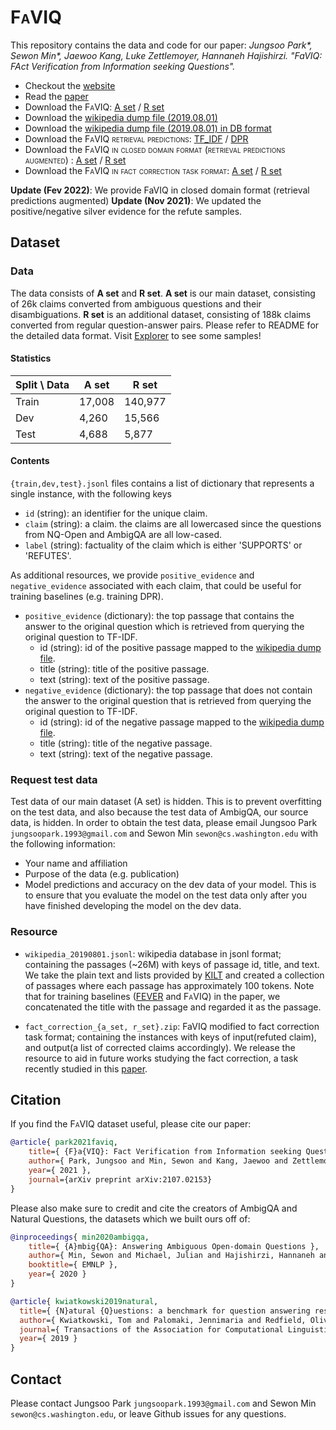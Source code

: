 # <span style="font-variant:small-caps;">FaVIQ</span> 
  
This repository contains the data and code for our paper:
*Jungsoo Park\*, Sewon Min\*, Jaewoo Kang, Luke Zettlemoyer, Hannaneh Hajishirzi. "FaVIQ: FAct Verification from Information seeking Questions".*


* Checkout the [website](https://faviq.github.io)
* Read the [paper](https://arxiv.org/pdf/2107.02153.pdf)
* Download the <span style="font-variant:small-caps;">FaVIQ</span>: [A set](https://nlp.cs.washington.edu/ambigqa/data/faviq_a_set_v1.2.zip) / [R set](https://nlp.cs.washington.edu/ambigqa/data/faviq_r_set_v1.2.zip)
* Download the [wikipedia dump file (2019.08.01)](https://nlp.cs.washington.edu/ambigqa/data/wikipedia_20190801.jsonl)
* Download the [wikipedia dump file (2019.08.01) in DB format](https://drive.google.com/file/d/1g0NA9_j1iDC8_E1zbW9IanzZaC9K1DAc/view?usp=sharing)
* Download the <span style="font-variant:small-caps;">FaVIQ retrieval predictions</span>: [TF_IDF](https://drive.google.com/file/d/1tZrj0y-0FS6T7o4oLfBk8K-Bt_ZUvzTz/view?usp=sharing) / [DPR](https://drive.google.com/file/d/1_h3OpuqvUVEuadH2F0my7W6nJfjXK4vy/view?usp=sharing)
* Download the <span style="font-variant:small-caps;">FaVIQ in closed domain format (retrieval predictions augmented) </span>: [A set](https://drive.google.com/file/d/1_Zg5vw8jcfLHhoLuI6q_j9JLXl_5k4oD/view?usp=sharing) / [R set](https://drive.google.com/file/d/1ca0pokFxcUwS1VcYteveFRthL6kfpLDM/view?usp=sharing)
* Download the <span style="font-variant:small-caps;">FaVIQ in fact correction task format</span>: [A set](https://nlp.cs.washington.edu/ambigqa/data/fact_correction_a_set.zip) / [R set](https://nlp.cs.washington.edu/ambigqa/data/fact_correction_r_set.zip)

**Update (Fev 2022)**: We provide FaVIQ in closed domain format (retrieval predictions augmented)
**Update (Nov 2021)**: We updated the positive/negative silver evidence for the refute samples. 

## Dataset

### Data

The data consists of **A set** and **R set**.
**A set** is our main dataset, consisting of 26k claims converted from ambiguous questions and their disambiguations.
**R set** is an additional dataset, consisting of 188k claims converted from regular question-answer pairs. Please refer to README for the detailed data format. Visit [Explorer](https://faviq.github.io/explorer.html) to see some samples!


#### Statistics

| Split \ Data  | A set       | R set      |
| ----------- | ----------- | ----------- |
| Train       | 17,008      |140,977      |
| Dev         |  4,260      | 15,566      |
| Test        |  4,688      | 5,877       |

#### Contents

`{train,dev,test}.jsonl` files contains a list of dictionary that represents a single instance, with the following keys

- `id` (string): an identifier for the unique claim.
- `claim` (string): a claim. the claims are all lowercased since the questions from NQ-Open and AmbigQA are all low-cased.
- `label` (string): factuality of the claim which is either 'SUPPORTS' or 'REFUTES'.

As additional resources, we provide `positive_evidence` and `negative_evidence` associated with each claim, that could be useful for training baselines (e.g. training DPR).
- `positive_evidence` (dictionary): the top passage that contains the answer to the original question which is retrieved from querying the original question to TF-IDF.
   - id (string): id of the positive passage mapped to the [wikipedia dump file](#Resource).
   - title (string): title of the positive passage.
   - text (string): text of the positive passage.
- `negative_evidence` (dictionary): the top passage that does not contain the answer to the original question that is retrieved from querying the original question to TF-IDF.
   - id (string): id of the negative passage mapped to the [wikipedia dump file](#Resource).
   - title (string): title of the negative passage.
   - text (string): text of the negative passage.

### Request test data

Test data of our main dataset (A set) is hidden. This is to prevent overfitting on the test data, and also because the test data of AmbigQA, our source data, is hidden.
In order to obtain the test data, please email Jungsoo Park `jungsoopark.1993@gmail.com` and Sewon Min `sewon@cs.washington.edu` with the following information:

* Your name and affiliation
* Purpose of the data (e.g. publication)
* Model predictions and accuracy on the dev data of your model. This is to ensure that you evaluate the model on the test data only after you have finished developing the model on the dev data.

### Resource

- `wikipedia_20190801.jsonl`: wikipedia database in jsonl format; containing the passages (~26M) with keys of passage id, title, and text. We take the plain text and lists provided by [KILT](https://ai.facebook.com/tools/kilt/) and created a collection of passages where each passage has approximately 100 tokens. Note that for training baselines ([FEVER](https://fever.ai/) and <span style="font-variant:small-caps;">FaVIQ</span>) in the paper, we concatenated the title with the passage and regarded it as the passage.

- `fact_correction_{a_set, r_set}.zip`: FaVIQ modified to fact correction task format; containing the instances with keys of input(refuted claim), and output(a list of corrected claims accordingly). We release the resource to aid in future works studying the fact correction, a task recently studied in this [paper](https://arxiv.org/pdf/2012.15788.pdf).
## Citation

If you find the <span style="font-variant:small-caps;">FaVIQ</span> dataset useful, please cite our paper:

```bibtex
@article{ park2021faviq,
    title={ {F}a{VIQ}: Fact Verification from Information seeking Questions },
    author={ Park, Jungsoo and Min, Sewon and Kang, Jaewoo and Zettlemoyer, Luke and Hajishirzi, Hannaneh },
    year={ 2021 },
    journal={arXiv preprint arXiv:2107.02153}
}
```
Please also make sure to credit and cite the creators of AmbigQA and Natural Questions,
the datasets which we built ours off of:

```bibtex
@inproceedings{ min2020ambigqa,
    title={ {A}mbig{QA}: Answering Ambiguous Open-domain Questions },
    author={ Min, Sewon and Michael, Julian and Hajishirzi, Hannaneh and Zettlemoyer, Luke },
    booktitle={ EMNLP },
    year={ 2020 }
}
```

```bibtex
@article{ kwiatkowski2019natural,
  title={ {N}atural {Q}uestions: a benchmark for question answering research },
  author={ Kwiatkowski, Tom and Palomaki, Jennimaria and Redfield, Olivia and Collins, Michael and Parikh, Ankur and Alberti, Chris and Epstein, Danielle and Polosukhin, Illia and Devlin, Jacob and Lee, Kenton and others },
  journal={ Transactions of the Association for Computational Linguistics },
  year={ 2019 }
}
```

## Contact

Please contact Jungsoo Park `jungsoopark.1993@gmail.com` and Sewon Min `sewon@cs.washington.edu`, or leave Github issues for any questions.
